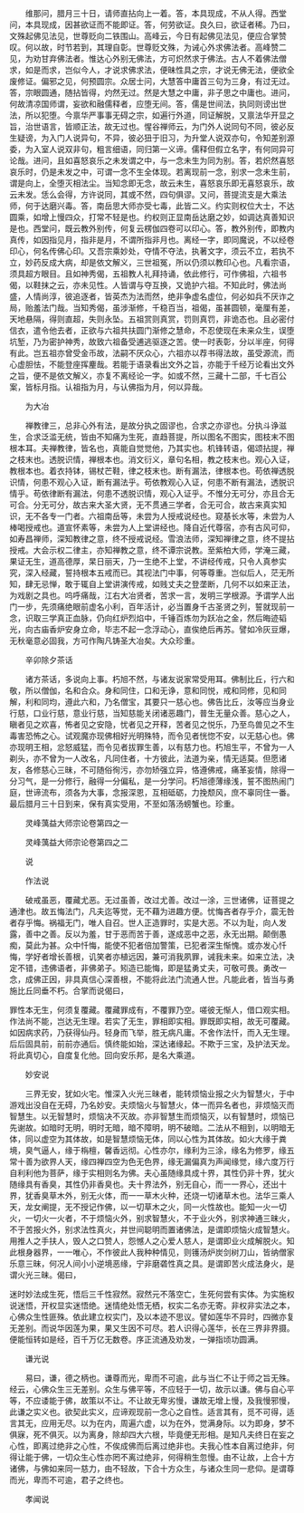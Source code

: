 <!-- { "loadSidebar": true } -->
　　维那问，腊月三十日，请师直拈向上一着。答，本具现成，不从人得。西堂问，本具现成，因甚欲证而不能即证。答，何劳欲证。良久曰，欲证者稀。乃曰，文殊起佛见法见，世尊贬向二铁围山。高峰云，今日有起佛见法见，便应合掌赞叹。何以故，时节若到，其理自彰。世尊贬文殊，为诫心外求佛法者。高峰赞二见，为劝甘弃佛法者。惟达心外别无佛法，方可炽然求于佛法。古人不着佛法僧求，如是而求，岂似今人，才说求佛求法，便昧性具之宗，才说无佛无法，便欲全废修证。偏邪之见，何预圆宗。众居士问，大慧答中庸首三句为三身，有过无过。答，宗眼圆通，随拈皆得，灼然无过。然是大慧之中庸，非子思之中庸也。进问，何故清凉国师谓，妄欲和融儒释者，应堕无间。答，儒是世间法，执同则谤出世法，所以犯堕。今禀华严事事无碍之宗，如遍行外道，同证解脱，又禀法华开显之旨，治世语言，皆顺正法，故无过也。惺谷禅师云，为门外人说同句不同，彼必反生疑谤，为入门人说异句，不异，彼必狃于旧习，为升堂人说双亦句，令知差别源委，为入室人说双非句，粗言细语，同归第一义谛。儒释但假立名字，有何同异可论哉。进问，且如喜怒哀乐之未发谓之中，与一念未生为同为别。答，若炽然喜怒哀乐时，仍是未发之中，可谓一念不生全体现。若离现前一念，别求一念未生前，谓是向上，全堕灭相法尘。当知念即无念，故云未生，喜怒哀乐即无喜怒哀乐，故云未发。恁么会得，方许说同，其或不然，四句俱谬。又问，菩提流支是大乘法师，何于达磨兴毒。答，南岳思大师亦受七毒，此皆二义。约实则权位大士，不达圆乘，如增上慢四众，打常不轻是也。约权则正显南岳达磨之妙，如调达真善知识是也。西堂问，既云教外别传，何复云楞伽四卷可以印心。答，教外别传，即教内真传，如因指见月，指非是月，不谓所指非月也。离经一字，即同魔说，不以经卷印心，何名传佛心印。又吾宗乘妙处，夺情不夺法，执著文字，须云不立，若执不立，妙药反成大病，却是依文解义，三世祖冤，所以仍须以教印心也。凡看宗语，须具超方眼目。且如神秀偈，五祖教人礼拜持诵，依此修行，可作佛祖，六祖书偈，以鞋抹之云，亦未见性。人皆谓与夺互换，又诡护六祖。不知此时，佛法尚盛，人情尚淳，彼追逐者，皆英杰为法而然，绝非争虚名虚位，何必如兵不厌诈之局，贻羞法门哉。当知秀偈，虽涉渐修，千稳百当，祖偈，虽甚圆顿，毫厘有差，天地悬隔，得则直超，失则永坠。五祖赏则真赏，罚则真罚，非诡态也。且必密付信衣，遣令他去者，正欲与六祖共扶圆门渐修之慧命，不忍使现在未来众生，误堕坑堑，乃为密护神秀，故致六祖备受逋逃驱逐之苦。使一时表彰，分以半座，何得有此。岂五祖亦曾受金币故，法嗣不厌众心，六祖亦以荐书得法故，虽受源流，而心虚胆怯，不能登座挥麈哉。若能于语录看出文外之旨，亦能于千经万论看出文外之旨，便不是依文解义，亦复不离经论一字。如或不然，三藏十二部，千七百公案，皆标月指。认祖指为月，与认佛指为月，何以异哉。

　　为大冶

　　禅教律三，总非心外有法，是故分执之固谬也，合求之亦谬也。分执斗诤滋生，合求泛滥无统，皆由不知痛为生死，直趋菩提，所以图名不图实，图枝末不图根本耳。夫禅教律，皆名也，真能自觉觉他，乃其实也。机锋转语，偈颂拈提，禅之枝末也。透脱识情，禅根本也。消文衍义，章句名相，教之枝末也。观心入证，教根本也。着衣持钵，锡杖芒鞋，律之枝末也。断有漏法，律根本也。苟依禅透脱识情，何患不观心入证，断有漏法乎。苟依教观心入证，何患不断有漏法，透脱识情乎。苟依律断有漏法，何患不透脱识情，观心入证乎。不惟分无可分，亦且合无可合。分无可分，故古来大圣大贤，无不贯通三学者，合无可合，故古来真实知识，无不各专一门者。六祖南岳等，未尝为人授戒说经也。窥基长水等，未尝为人棒喝授戒也。道宣怀素等，未尝为人上堂讲经也。降自近代尊宿，亦有古风可仰，如寿昌禅师，深知教律之意，终不授戒说经。雪浪法师，深知禅律之意，终不提拈授戒。大会示权二律主，亦知禅教之意，终不谭宗说教。至紫柏大师，学淹三藏，果证无生，道高德厚，杲日丽天，乃一生绝不上堂，不讲经传戒，只令人真参实究，深入经藏，誓持根本五戒而已。其视法门中事，何等尊重。岂似后人，茫无所知，肆无忌惮，敢于辄自上堂讲演传戒，如贱丈夫之登垄断，几何不以如来正法，为戏剧之具也。呜呼痛哉，江右大冶贤者，苦求一言，发明三学根源。予谓学人出门一步，先须痛绝眼前虚名小利，百年活计，必当置身千古圣贤之列，誓就现前一念，识取三学真正血脉，仍向红炉烈焰中，千锤百炼勿为跃冶之金，然后晦迹韬光，向古庙香炉安身立命，毕志不起一念浮动心，直俟绝后再苏。譬如冷灰豆爆，无秋毫意必固我，方可作陶凡铸圣大冶矣。大众珍重。

　　辛卯除夕茶话

　　诸方茶话，多说向上事。朽旭不然，与诸友说家常受用耳。佛制比丘，行六和敬，所以僧伽，名和合众。身和同住，口和无诤，意和同悦，戒和同修，见和同解，利和同均，遵此六和，乃名僧宝，其要只一慈心也。佛告比丘，汝等应当身业行慈，口业行慈，意业行慈，当知慈能关闭诸恶趣门，普生无量众善。慈心之人，瞋者见之欢喜，怖者见之安隐，忧者见之开释，苦者见之悦乐，乃至鸟兽见之不生毒害恐怖之心。试观魔亦现佛相好光明殊特，而令见者恍惚不安，以无慈心也。佛亦现明王相，忿怒威猛，而令见者拔罪生善，以有慈力也。朽旭生平，不曾为一人剃头，亦不曾为一人改名，凡同住者，十方彼此，法道为亲，情无适莫。但愿诸友，各修慈心三昧，不可随俗徇污，亦勿矫强立异，恪遵佛戒，痛革妄情，除得一分习气，是一分修行，融得一分偏私，是一分学问。朽旭德薄缘浅，誓不图热闹门庭，世谛流布，须各为大事，念报深恩，互相砥砺，力挽颓风，庶不辜同住一番。最后腊月三十日到来，保有真实受用，不至如落汤螃蟹也。珍重。

　　灵峰蕅益大师宗论卷第四之一

　　灵峰蕅益大师宗论卷第四之二

　　说

　　作法说

　　破戒虽恶，覆藏尤恶。无过虽善，改过尤善。改过一涂，三世诸佛，证菩提之通津也。故五悔法门，凡夫迄等觉，无不藉为进趣方便。忧悔吝者存乎介，震无咎者存乎悔。祸福无门，唯人自召。世人正造罪时，实是大恶。不以为耻，向人发露，善中之善。反以为羞，甘于恶而苦于善，遂成恶中之恶，永无出期。颠倒愚痴，莫此为甚。众中忏悔，能使不犯者倍加警策，已犯者深生惭愧。或亦发心忏悔，学好者增长善根，讥笑者亦植远因，兼可消我夙罪，诫我未来。如来立法，决定不错，违佛语者，非佛弟子。矧造已能悔，即是猛勇丈夫，可敬可畏。勇改一念，成佛正因，非具真信心深善根，不能将此法门流通人世。凡能此者，皆当与勇施比丘同垂不朽。合掌而说偈曰，

罪性本无生，何须复覆藏。覆藏罪成有，不覆罪乃空。嗟彼无惭人，借口观实相。作法尚不能，岂达无生理。若实了无生，罪相即实相。罪既即实相，故无可覆藏。如因病求药，乃获得仙丹。轻身而飞举，胜无病凡庸。不舍作法忏，而入无生理。后后固具前，前前亦通后。慎终能如始，深达诸缘起。不欺于三宝，及护法天龙。将此真切心，自度复化他。回向安乐邦，是名大乘道。

　　妙安说

　　三界无安，犹如火宅。惟深入火光三昧者，能转烦恼业报之火为智慧火，于中游戏出没自在无碍，乃名妙安。夫烦恼火与智慧火，体一而异名者也，非烦恼灭而智慧生。以无智慧时，烦恼决不灭故。亦非智慧生而烦恼灭，以有智慧时，烦恼已先谢故。如暗时无明，明时无暗，暗不障明，明不破暗。二法从不相到，以明暗无体，同以虚空为其体故，如是智慧烦恼无体，同以心性为其体故。如火大缘于粪境，臭气逼人，缘于栴檀，馨香远彻。心性亦尔，缘利为三涂，缘名为修罗，缘五常十善为欲界人天，缘四禅四空为色无色界，缘无漏偏真为声闻缘觉，缘六度万行自利利他为菩萨，缘于实相则名为佛。夫心虽随缘具成十界，其性仍非十界，犹火随缘具有香臭，其性仍非香臭也。夫十界法外，别无自心，而一一界心，还出十界，犹香臭草木外，别无火体，而一一草木火种，还烧一切诸草木也。法华三乘人天，龙女阐提，无不授记作佛，以一切草木之火，同一火性故也。能知一火一切火，一切火一火者，不于烦恼火外，别求智慧火，不于业火外，别求神通三昧火，不于苦报火外，别求法性真火，并世间聪明而置诸佛法，是谓即烦恼火成智慧火。用推人之手扶人，毁人之口赞人，怨憾人之心爱人慈人，是谓即业火成解脱火。知此根身器界，一一唯心，不作彼此人我种种情见，则镬汤炉炭剑树刀山，皆纳僧家乐意三昧，何况人间小小逆境恶缘，宁非磨砻性真之具。是谓即苦火成法身火，是谓火光三昧。偈曰，

迷时妙法成生死，悟后三千性寂然。寂然元不落空亡，生死何尝有实体。为实施权说迷悟，开权显实迷悟绝。迷情绝处悟无栖，权实二名亦无寄。非权非实法之本，心佛众生性匪殊。依此建立权实门，及以本迹不思议。譬如莲华不异时，四微亦复无差别。而说华因莲为果，果又生因不可尽。若人识得心莲华，长在三界非界摄。便能恒转如是经，百千万亿无数卷。序正流通及劝发，一弹指顷功圆满。

　　谦光说

　　易曰，谦，德之柄也。谦尊而光，卑而不可逾，此与当仁不让于师之旨无殊。经云，心佛众生三无差别。众生与佛平等，不应轻于一切，故示以谦。佛与自心平等，不应诿能于佛，故策以不让。不让故无卑劣慢，谦故无增上慢，及我慢邪慢，此谦之实义也。欲契此实义，应谛观现前一念心之自性。适言其有，觅不可得，适言其无，应用无尽。以为在内，周遍六虚，以为在外，觉满身际。以为即身，梦不俱寐，死不俱灭。以为离身，除却四大六根，毕竟便无形相。是知凡夫终日在妄之心性，即离过绝非之心性，不俟成佛而后离过绝非也。夫我心性本自离过绝非，何得让能于佛，一切众生心性亦罔不离过绝非，何得稍生忽慢。由不让故，上合十方诸佛，与佛如来同一慈力，由不轻故，下合十方众生，与诸众生同一悲仰。是谓尊而光，卑而不可逾，君子之终也。

　　孝闻说

